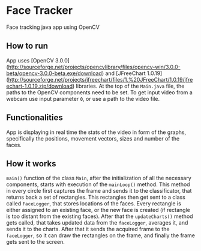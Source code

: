 # Face Tracker
Face tracking java app using OpenCV

How to run
----------
App uses [OpenCV 3.0.0] (http://sourceforge.net/projects/opencvlibrary/files/opencv-win/3.0.0-beta/opencv-3.0.0-beta.exe/download) and [JFreeChart 1.0.19] (http://sourceforge.net/projects/jfreechart/files/1.%20JFreeChart/1.0.19/jfreechart-1.0.19.zip/download) libraries. At the top of the `Main.java` file, the paths to the OpenCV components need to be set. To get input video from a webcam use input parameter `0`, or use a path to the video file.

Functionalities
---------------
App is displaying in real time the stats of the video in form of the graphs, specifically the positions, movement vectors, sizes and number of the faces.

How it works
------------
`main()` function of the class `Main`, after the initialization of all the necessary components, starts with execution of the `mainLoop()` method. This method in every circle first captures the frame and sends it to the classificator, that returns back a set of rectangles. This rectangles then get sent to a class called `FaceLogger`, that stores locations of the faces. Every rectangle is either assigned to an existing face, or the new face is created (if rectangle is too distant from the existing faces). After that the `updateCharts()` method gets called, that takes updated data from the `faceLogger`, averages it, and sends it to the charts. After that it sends the acquired frame to the `faceLogger`, so it can draw the rectangles on the frame, and finally the frame gets sent to the screen.

